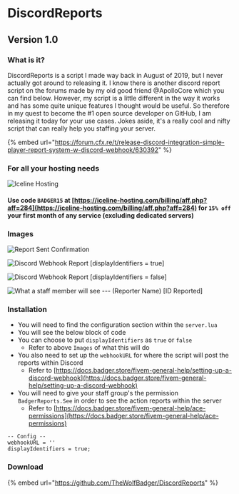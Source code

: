 # DiscordReports

## Version 1.0

### What is it?

DiscordReports is a script I made way back in August of 2019, but I never actually got around to releasing it. I know there is another discord report script on the forums made by my old good friend @ApolloCore which you can find below. However, my script is a little different in the way it works and has some quite unique features I thought would be useful. So therefore in my quest to become the \#1 open source developer on GitHub, I am releasing it today for your use cases. Jokes aside, it's a really cool and nifty script that can really help you staffing your server.

{% embed url="https://forum.cfx.re/t/release-discord-integration-simple-player-report-system-w-discord-webhook/630392" %}

### For all your hosting needs

![Iceline Hosting](https://i.gyazo.com/24c65c27acc53ce0656cda7e7ed29230.gif)

#### Use code `BADGER15` at [https://iceline-hosting.com/billing/aff.php?aff=284](https://iceline-hosting.com/billing/aff.php?aff=284) for `15% off` your first month of any service \(excluding dedicated servers\)

### Images

![Report Sent Confirmation](https://i.gyazo.com/de1029ba48dc4b05d40993bf64a16add.png)

![Discord Webhook Report \[displayIdentifiers = true\]](https://i.gyazo.com/54a7edea9d7fb280c9b0c982e6403ae2.png)

![Discord Webhook Report \[displayIdentifiers = false\]](https://i.gyazo.com/a39666deca623de7df24bc0db99fc9b8.png)

![What a staff member will see --- \(Reporter Name\) \[ID Reported\]](https://i.gyazo.com/54dac4c18706dbdeda6830656c0508fa.png)

### Installation

* You will need to find the configuration section within the `server.lua`
* You will see the below block of code
* You can choose to put `displayIdentifiers` as `true` or `false`
  * Refer to above `Images` of what this will do 
* You also need to set up the `webhookURL` for where the script will post the reports within Discord
  * Refer to [https://docs.badger.store/fivem-general-help/setting-up-a-discord-webhook](https://docs.badger.store/fivem-general-help/setting-up-a-discord-webhook)
* You will need to give your staff group's the permission `BadgerReports.See` in order to see the action reports within the server
  * Refer to [https://docs.badger.store/fivem-general-help/ace-permissions](https://docs.badger.store/fivem-general-help/ace-permissions)

```text
-- Config --
webhookURL = ''
displayIdentifiers = true;
```

### Download

{% embed url="https://github.com/TheWolfBadger/DiscordReports" %}

